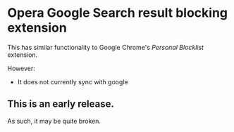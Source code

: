 # Opera Google Search result blocking extension

This has similar functionality to Google Chrome's *Personal Blocklist* extension.

However:
* It does not currently sync with google

## This is an early release.

As such, it may be quite broken.
